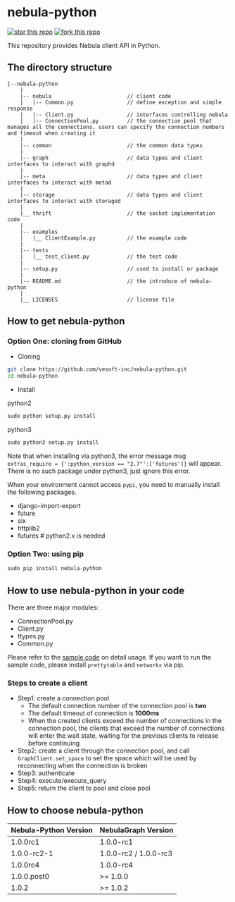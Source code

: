 # nebula-python

[![star this repo](http://githubbadges.com/star.svg?user=vesoft-inc&repo=nebula-python&style=default)](https://github.com/vesoft-inc/nebula-python)
[![fork this repo](http://githubbadges.com/fork.svg?user=vesoft-inc&repo=nebula-python&style=default)](https://github.com/vesoft-inc/nebula-python/fork)

This repository provides Nebula client API in Python.

## The directory structure

```text
|--nebula-python
    |
    |-- nebula                        // client code
    |   |-- Common.py                 // define exception and simple response
    |   |-- Client.py                 // interfaces controlling nebula
    |   |-- ConnectionPool.py         // the connection pool that manages all the connections, users can specify the connection numbers and timeout when creating it
    |
    |-- common                        // the common data types
    |
    |-- graph                         // data types and client interfaces to interact with graphd
    |
    |-- meta                          // data types and client interfaces to interact with metad
    |
    |-- storage                       // data types and client interfaces to interact with storaged
    |
    |__ thrift                        // the socket implementation code
    |
    |-- examples
    |   |__ ClientExample.py          // the example code
    |
    |-- tests
    |   |__ test_client.py            // the test code
    |
    |-- setup.py                      // used to install or package
    |
    |-- README.md                     // the introduce of nebula-python
    |
    |__ LICENSES                      // license file
```

## How to get nebula-python

### Option One: cloning from GitHub

- Cloning

```bash
git clone https://github.com/vesoft-inc/nebula-python.git
cd nebula-python
```

- Install

python2

```python
sudo python setup.py install
```

python3

```python
sudo python3 setup.py install
```

Note that when installing via python3, the error message msg `extras_require = {':python_version == "2.7"':['futures']}` will appear. There is no such package under python3, just ignore this error.

When your environment cannot access `pypi`, you need to manually install the following packages.

- django-import-export
- future
- six
- httplib2
- futures   # python2.x is needed

### Option Two: using pip

```python
sudo pip install nebula-python
```

## How to use nebula-python in your code

There are three major modules:

- ConnectionPool.py
- Client.py
- ttypes.py
- Common.py

Please refer to the [sample code](examples/ClientExample.py) on detail usage.
If you want to run the sample code, please install `prettytable` and `networkx` via pip.

### Steps to create a client
  - Step1: create a connection pool
    - The default connection number of the connection pool is **two**
    - The default timeout of connection is **1000ms**
    - When the created clients exceed the number of connections in the connection pool, the clients that exceed the number of connections will enter the wait state, waiting for the previous clients to release before continuing
  - Step2:  create a client through the connection pool, and call `GraphClient.set_space` to set the space which will be used by reconnecting when the connection is broken
  - Step3: authenticate
  - Step4: execute/execute\_query
  - Step5: return the client to pool and close pool


## How to choose nebula-python

| Nebula-Python Version | NebulaGraph Version |
|---|---|
| 1.0.0rc1  | 1.0.0-rc1 |
| 1.0.0-rc2-1 | 1.0.0-rc2 / 1.0.0-rc3 |
| 1.0.0rc4 | 1.0.0-rc4 |
| 1.0.0.post0 | >= 1.0.0 |
| 1.0.2 | >= 1.0.2 |
